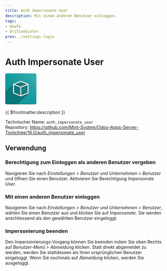 ```yaml
---
title: Auth Impersonate User
description: Mit einem anderen Benutzer einloggen.
tags:
- HowTo
- Drittanbieter
prev: ./settings-login
---
```

# Auth Impersonate User
![icon_oms_box](attachments/icon_oms_box.png)

{{ $frontmatter.description }}

Technischer Name: `auth_impersonate_user`\
Repository: <https://github.com/Mint-System/Odoo-Apps-Server-Tools/tree/16.0/auth_impersonate_user>

## Verwendung

### Berechtigung zum Einloggen als anderen Benutzer vergeben

Navigieren Sie nach *Einstellungen > Benutzer und Unternehmen > Benutzer* und öffnen Sie einen Benutzer. Aktivieren Sie Berechtigung *Impersonate User*.

### Mit einen anderen Benutzer einloggen

Navigieren Sie nach *Einstellungen > Benutzer und Unternehmen > Benutzer*, wählen Sie einen Benutzer aus und klicken Sie auf *Impersonate*. Sie werden anschliessend als den gewählten Benutzer eingeloggt.

### Impersonierung beenden

Den Impersionierungs-Vorgang können Sie beenden indem Sie oben Rechts auf *Benutzer-Menü > Abmeldung* klicken. Statt direkt abgemeldet zu werden, werden Sie stattdessen als ihren ursprünglichen Benutzer eingeloggt. Wenn Sie nochmals auf *Abmeldung* klicken, werden Sie ausgeloggt. 